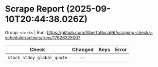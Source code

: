 # Scrape Report (2025-09-10T20:44:38.026Z)

Group: `stocks`  |  Run: https://github.com/AlbertoRoca96/scraping-checks-scheduler/actions/runs/17626328007

| Check | Changed | Keys | Error |
|---|:---:|:--|:--|
| `stock_ntdoy_global_quote` | — |  |  |

